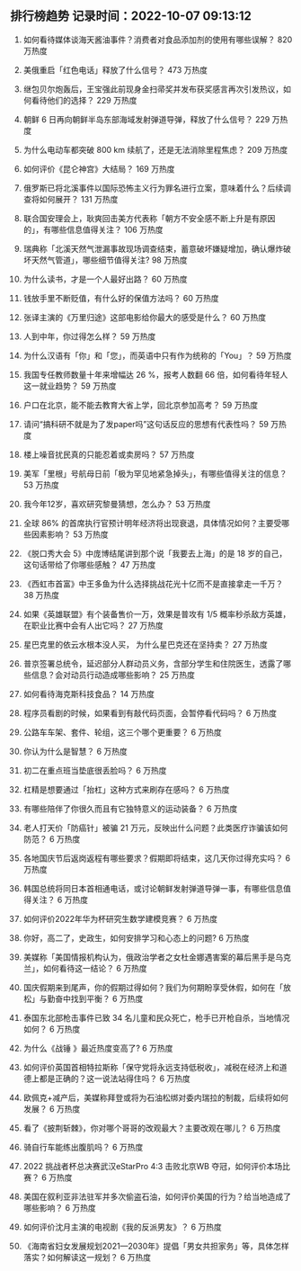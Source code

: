 
## 排行榜趋势 记录时间：2022-10-07 09:13:12
  
  1. 如何看待媒体谈海天酱油事件？消费者对食品添加剂的使用有哪些误解？ 820 万热度
    
  2. 美俄重启「红色电话」释放了什么信号？ 473 万热度
    
  3. 继包贝尔炮轰后，王宝强此前现身金扫帚奖并发布获奖感言再次引发热议，如何看待他们的选择？ 229 万热度
    
  4. 朝鲜 6 日再向朝鲜半岛东部海域发射弹道导弹，释放了什么信号？ 229 万热度
    
  5. 为什么电动车都突破 800 km 续航了，还是无法消除里程焦虑？ 209 万热度
    
  6. 如何评价《昆仑神宫》大结局？ 169 万热度
    
  7. 俄罗斯已将北溪事件以国际恐怖主义行为罪名进行立案，意味着什么？后续调查将如何展开？ 131 万热度
    
  8. 联合国安理会上，耿爽回击美方代表称「朝方不安全感不断上升是有原因的」，有哪些信息值得关注？ 106 万热度
    
  9. 瑞典称「北溪天然气泄漏事故现场调查结束，蓄意破坏嫌疑增加，确认爆炸破坏天然气管道」，哪些细节值得关注? 98 万热度
    
  10. 为什么读书，才是一个人最好出路？ 60 万热度
    
  11. 钱放手里不断贬值，有什么好的保值方法吗？ 60 万热度
    
  12. 张译主演的《万里归途》这部电影给你最大的感受是什么？ 60 万热度
    
  13. 人到中年，你过得怎么样？ 59 万热度
    
  14. 为什么汉语有「你」和「您」，而英语中只有作为统称的「You」？ 59 万热度
    
  15. 我国专任教师数量十年来增幅达 26 %，报考人数翻 66 倍，如何看待年轻人这一就业趋势？ 59 万热度
    
  16. 户口在北京，能不能去教育大省上学，回北京参加高考？ 59 万热度
    
  17. 请问“搞科研不就是为了发paper吗”这句话反应的思想有代表性吗？ 59 万热度
    
  18. 楼上噪音扰民真的只能忍着或卖房吗？ 57 万热度
    
  19. 美军「里根」号航母日前「极为罕见地紧急掉头」，有哪些值得关注的信息？ 53 万热度
    
  20. 我今年12岁，喜欢研究黎曼猜想，怎么办？ 53 万热度
    
  21. 全球 86% 的首席执行官预计明年经济将出现衰退，具体情况如何？主要受哪些因素影响？ 53 万热度
    
  22. 《脱口秀大会 5》中庞博结尾讲到那个说「我要去上海」的是 18 岁的自己，这句话带给了你哪些感触？ 47 万热度
    
  23. 《西虹市首富》中王多鱼为什么选择挑战花光十亿而不是直接拿走一千万？ 38 万热度
    
  24. 如果《英雄联盟》有个装备售价一万，效果是普攻有 1/5 概率秒杀敌方英雄，在职业比赛中会有人出它吗？ 27 万热度
    
  25. 星巴克里的依云水根本没人买， 为什么星巴克还在坚持卖？ 27 万热度
    
  26. 普京签署总统令，延迟部分人群动员义务，含部分学生和住院医生，透露了哪些信息？会对动员行动造成哪些影响？ 25 万热度
    
  27. 如何看待海克斯科技食品？ 14 万热度
    
  28. 程序员看剧的时候，如果看到有敲代码页面，会暂停看代码吗？ 6 万热度
    
  29. 公路车车架、套件、轮组，这三个哪个更重要？ 6 万热度
    
  30. 你认为什么是智慧？ 6 万热度
    
  31. 初二在重点班当垫底很丢脸吗？ 6 万热度
    
  32. 杠精是想要通过「抬杠」这种方式来刷存在感吗？ 6 万热度
    
  33. 有哪些陪伴了你很久而且有它独特意义的运动装备？ 6 万热度
    
  34. 老人打天价「防癌针」被骗 21 万元，反映出什么问题？此类医疗诈骗该如何防范？ 6 万热度
    
  35. 各地国庆节后返岗返程有哪些要求？假期即将结束，这几天你过得充实吗？ 6 万热度
    
  36. 韩国总统将同日本首相通电话，或讨论朝鲜发射弹道导弹一事，有哪些信息值得关注？ 6 万热度
    
  37. 如何评价2022年华为杯研究生数学建模竞赛？ 6 万热度
    
  38. 你好，高二了，史政生，如何安排学习和心态上的问题? 6 万热度
    
  39. 美媒称「美国情报机构认为，俄政治学者之女杜金娜遇害案的幕后黑手是乌克兰」，如何看待这一结论？ 6 万热度
    
  40. 国庆假期来到尾声，你的假期过得如何？我们为何期盼享受休假，如何在「放松」与勤奋中找到平衡？ 6 万热度
    
  41. 泰国东北部枪击事件已致 34 名儿童和民众死亡，枪手已开枪自杀，当地情况如何？ 6 万热度
    
  42. 为什么《战锤 》最近热度变高了? 6 万热度
    
  43. 如何评价英国首相特拉斯称「保守党将永远支持低税收」，减税在经济上和道德上都是正确的？这一说法站得住吗？ 6 万热度
    
  44. 欧佩克+减产后，美媒称拜登或将为石油松绑对委内瑞拉的制裁，后续将如何发展？ 6 万热度
    
  45. 看了《披荆斩棘》，你对哪个哥哥的改观最大？主要改观在哪儿？ 6 万热度
    
  46. 骑自行车能练出腹肌吗？ 6 万热度
    
  47. 2022 挑战者杯总决赛武汉eStarPro 4:3 击败北京WB 夺冠，如何评价本场比赛？ 6 万热度
    
  48. 美国在叙利亚非法驻军并多次偷盗石油，如何评价美国的行为？给当地造成了哪些影响？ 6 万热度
    
  49. 如何评价沈月主演的电视剧《我的反派男友》？ 6 万热度
    
  50. 《海南省妇女发展规划2021—2030年》提倡「男女共担家务」等，具体怎样落实？如何解读这一规划？ 6 万热度
    